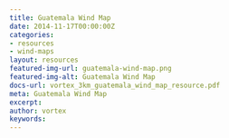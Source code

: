 ```yaml
---
title: Guatemala Wind Map
date: 2014-11-17T00:00:00Z
categories:
- resources
- wind-maps
layout: resources
featured-img-url: guatemala-wind-map.png
featured-img-alt: Guatemala Wind Map
docs-url: vortex_3km_guatemala_wind_map_resource.pdf
meta: Guatemala Wind Map
excerpt: 
author: vortex
keywords: 
---
```


